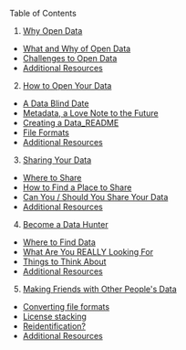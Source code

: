 Table of Contents

1. [Why Open Data](1-open-data-what.md)
  * [What and Why of Open Data](1.1-why-open-data.md)
  * [Challenges to Open Data](1.2-challenges.md)
  * [Additional Resources](1.3-resources.md)
2. [How to Open Your Data](2-how-to.md)
  * [A Data Blind Date](2.1-blind-data.md)
  * [Metadata, a Love Note to the Future](2.2-metadata.md)
  * [Creating a Data_README](2.3-data-readme.md)
  * [File Formats](2.4-file-formats.md)
  * [Additional Resources](2.5-resources.md)
3. [Sharing Your Data](3-sharing-data.md)
  * [Where to Share](3.1-where-to-share.md)
  * [How to Find a Place to Share](3.2-finding-share.md)
  * [Can You / Should You Share Your Data](3.3-can-you-share.md)
  * [Additional Resources](3.4-resources.md)
4. [Become a Data Hunter]()
  * [Where to Find Data]()
  * [What Are You REALLY Looking For]()
  * [Things to Think About]()
  * [Additional Resources]()
5. [Making Friends with Other People's Data]()
  * [Converting file formats]()
  * [License stacking]()
  * [Reidentification?]()
  * [Additional Resources]()
